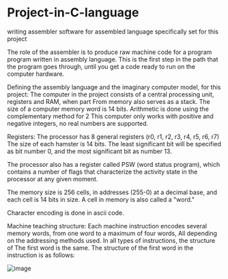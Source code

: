 # Project-in-C-language
writing assembler software for assembled language specifically set for this project

The role of the assembler is to produce raw machine code for a program program written in assembly language.
This is the first step in the path that the program goes through, until you get a code ready to run on the computer hardware.

Defining the assembly language and the imaginary computer model, for this project:
The computer in the project consists of a central processing unit, registers and RAM, when part
From memory also serves as a stack.
The size of a computer memory word is 14 bits.
Arithmetic is done using the complementary method for 2
This computer only works with positive and negative integers, no real numbers are supported.
 
Registers:
The processor has 8 general registers (r0, r1, r2, r3, r4, r5, r6, r7)
The size of each hamster is 14 bits. The least significant bit will be specified as bit number 0, and the most significant bit as number 13.
 
The processor also has a register called PSW (word status program), which contains a number of flags that characterize the activity state in the processor at any given moment.
 
The memory size is 256 cells, in addresses (255-0) at a decimal base, and each cell is 14 bits in size.
A cell in memory is also called a "word."
 
Character encoding is done in ascii code.
 
Machine teaching structure:
Each machine instruction encodes several memory words, from one word to a maximum of four words,
All depending on the addressing methods used. In all types of instructions, the structure of
The first word is the same. The structure of the first word in the instruction is as follows:


![image](https://user-images.githubusercontent.com/61827476/137619239-ec94a410-6c19-4f3b-bdbb-cedb6ecdec11.png)
